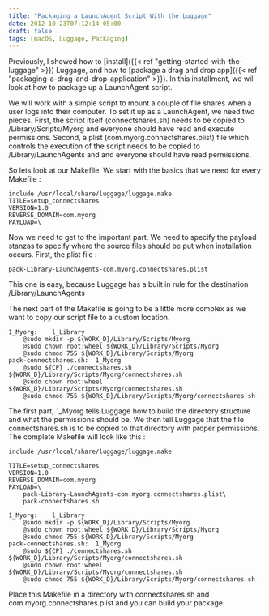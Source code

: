 ```yaml
---
title: "Packaging a LaunchAgent Script With the Luggage"
date: 2012-10-23T07:12:14-05:00
draft: false
tags: [macOS, Luggage, Packaging]
---
```


Previously, I showed how to [install]({{< ref "getting-started-with-the-luggage" >}}) Luggage, and how to [package a drag and drop app]({{< ref "packaging-a-drag-and-drop-application" >}}).  In this installment, we will look at how to package up a LaunchAgent script.

We will work with a simple script to mount a couple of file shares when a user logs into their computer.  To set it up as a LaunchAgent, we need two pieces.  First, the script itself (connectshares.sh) needs to be copied to /Library/Scripts/Myorg and everyone should have read and execute permissions.  Second, a plist (com.myorg.connectshares.plist) file which controls the execution of the script needs to be copied to /Library/LaunchAgents and and everyone should have read permissions.

So lets look at our Makefile.  We start with the basics that we need for every Makefile :

```
include /usr/local/share/luggage/luggage.make
TITLE=setup_connectshares
VERSION=1.0
REVERSE_DOMAIN=com.myorg
PAYLOAD=\
```

Now we need to get to the important part. We need to specify the payload stanzas to specify where the source files should be put when installation occurs. First, the plist file :

```
pack-Library-LaunchAgents-com.myorg.connectshares.plist
```

This one is easy, because Luggage has a built in rule for the destination /Library/LaunchAgents

The next part of the Makefile is going to be a little more complex as we want to copy our script file to a custom location.

```
1_Myorg:    l_Library
    @sudo mkdir -p ${WORK_D}/Library/Scripts/Myorg
    @sudo chown root:wheel ${WORK_D}/Library/Scripts/Myorg
    @sudo chmod 755 ${WORK_D}/Library/Scripts/Myorg
pack-connectshares.sh:  1_Myorg
    @sudo ${CP} ./connectshares.sh ${WORK_D}/Library/Scripts/Myorg/connectshares.sh
    @sudo chown root:wheel ${WORK_D}/Library/Scripts/Myorg/connectshares.sh
    @sudo chmod 755 ${WORK_D}/Library/Scripts/Myorg/connectshares.sh
```

The first part, 1_Myorg tells Luggage how to build the directory structure and what the permissions should be. We then tell Luggage that the file connectshares.sh is to be copied to that directory with proper permissions. The complete Makefile will look like this :

```
include /usr/local/share/luggage/luggage.make
 
TITLE=setup_connectshares
VERSION=1.0
REVERSE_DOMAIN=com.myorg
PAYLOAD=\
    pack-Library-LaunchAgents-com.myorg.connectshares.plist\
    pack-connectshares.sh
 
1_Myorg:    l_Library
    @sudo mkdir -p ${WORK_D}/Library/Scripts/Myorg
    @sudo chown root:wheel ${WORK_D}/Library/Scripts/Myorg
    @sudo chmod 755 ${WORK_D}/Library/Scripts/Myorg
pack-connectshares.sh:  1_Myorg
    @sudo ${CP} ./connectshares.sh ${WORK_D}/Library/Scripts/Myorg/connectshares.sh
    @sudo chown root:wheel ${WORK_D}/Library/Scripts/Myorg/connectshares.sh
    @sudo chmod 755 ${WORK_D}/Library/Scripts/Myorg/connectshares.sh
```

Place this Makefile in a directory with connectshares.sh and com.myorg.connectshares.plist and you can build your package.
